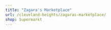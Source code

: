 ```yaml
---
title: "Zagara's Marketplace"
url: /cleveland-heights/zagaras-marketplace/
shop: Supermarkt
---
```

